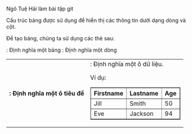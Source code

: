 Ngô Tuệ Hải làm bài tập git

Cấu trúc bảng được sử dụng để hiển thị các thông tin dưới dạng dòng và cột.

Để tạo bảng, chúng ta sử dụng các thẻ sau:

<table>: Định nghĩa một bảng
<tr>: Định nghĩa một dòng
<th>: Định nghĩa một ô tiêu đề
<td>: Định nghĩa một ô dữ liệu.

Ví dụ:
<table border="1">
  <tr>
    <th>Firstname</th>
    <th>Lastname</th> 
    <th>Age</th>
  </tr>
  <tr>
    <td>Jill</td>
    <td>Smith</td> 
    <td>50</td>
  </tr>
  <tr>
    <td>Eve</td>
    <td>Jackson</td> 
    <td>94</td>
  </tr>
</table>

